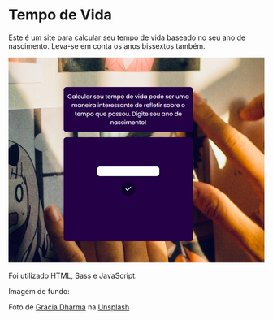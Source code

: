 # Tempo de Vida

Este é um site para calcular seu tempo de vida baseado no seu ano de nascimento. Leva-se em conta os anos bissextos também.

![alt text](preview.png)

Foi utilizado HTML, Sass e JavaScript.

Imagem de fundo:

Foto de <a href="https://unsplash.com/pt-br/@graciadharmaa?utm_content=creditCopyText&utm_medium=referral&utm_source=unsplash">Gracia Dharma</a> na <a href="https://unsplash.com/pt-br/fotografias/mulher-na-camisa-preta-que-tira-selfie-qTlbO6mkQH0?utm_content=creditCopyText&utm_medium=referral&utm_source=unsplash">Unsplash</a>
  